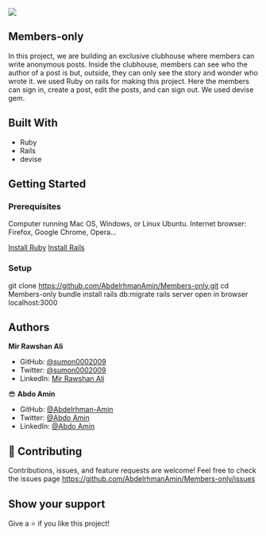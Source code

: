 ![](https://img.shields.io/badge/Microverse-blueviolet)

## Members-only

In this project, we are building an exclusive clubhouse where members can write anonymous posts. Inside the clubhouse, members can see who the author of a post is but, outside, they can only see the story and wonder who wrote it.
we used Ruby on rails for making this project. Here the members can sign in, create a post, edit the posts, and can sign out.
We used devise gem.
## Built With
- Ruby
- Rails
- devise
## Getting Started

### Prerequisites
Computer running Mac OS, Windows, or Linux Ubuntu.
Internet browser: Firefox, Google Chrome, Opera...

[Install Ruby](https://www.theodinproject.com/courses/ruby-programming/lessons/installing-ruby-ruby-programming)
[Install Rails](https://www.theodinproject.com/courses/ruby-on-rails/lessons/your-first-rails-application-ruby-on-rails)

### Setup
git clone https://github.com/AbdelrhmanAmin/Members-only.git
cd Members-only
bundle install
rails db:migrate
rails server
open in browser localhost:3000

## Authors

**Mir Rawshan Ali**
- GitHub: [@sumon0002009](https://github.com/sumon0002001)
- Twitter: [@sumon0002009](https://twitter.com/Sumon0002009)
- LinkedIn: [Mir Rawshan Ali](https://www.linkedin.com/in/mir-rawshan-ali-27b6a5198/)

😎 **Abdo Amin**
- GitHub: [@Abdelrhman-Amin](https://github.com/AbdelrhmanAmin)
- Twitter: [@Abdo Amin](https://twitter.com/AbdoAmi60489112)
- LinkedIn: [@Abdo Amin](https://www.linkedin.com/in/abdo-amin-ab786a1b0/)

##  🤝 Contributing
Contributions, issues, and feature requests are welcome!
Feel free to check the issues page https://github.com/AbdelrhmanAmin/Members-only/issues

## Show your support
Give a :star:️ if you like this project!
